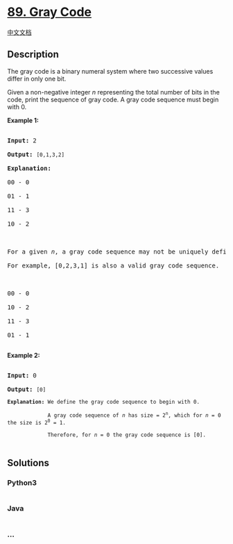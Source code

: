 # [89. Gray Code](https://leetcode.com/problems/gray-code)

[中文文档](/solution/0000-0099/0089.Gray%20Code/README.md)

## Description

<p>The gray code is a binary numeral system where two successive values differ in only one bit.</p>

<p>Given a non-negative integer <em>n</em> representing the total number of bits in the code, print the sequence of gray code. A gray code sequence must begin with 0.</p>

<p><strong>Example 1:</strong></p>

<pre>

<strong>Input:</strong>&nbsp;2

<strong>Output:</strong>&nbsp;<code>[0,1,3,2]</code>

<strong>Explanation:</strong>

00 - 0

01 - 1

11 - 3

10 - 2



For a given&nbsp;<em>n</em>, a gray code sequence may not be uniquely defined.

For example, [0,2,3,1] is also a valid gray code sequence.



00 - 0

10 - 2

11 - 3

01 - 1

</pre>

<p><strong>Example 2:</strong></p>

<pre>

<strong>Input:</strong>&nbsp;0

<strong>Output:</strong>&nbsp;<code>[0]

<strong>Explanation:</strong> We define the gray code sequence to begin with 0.

&nbsp;            A gray code sequence of <em>n</em> has size = 2<sup>n</sup>, which for <em>n</em> = 0 the size is 2<sup>0</sup> = 1.

&nbsp;            Therefore, for <em>n</em> = 0 the gray code sequence is [0].</code>

</pre>

## Solutions

<!-- tabs:start -->

### **Python3**

```python

```

### **Java**

```java

```

### **...**

```

```

<!-- tabs:end -->
